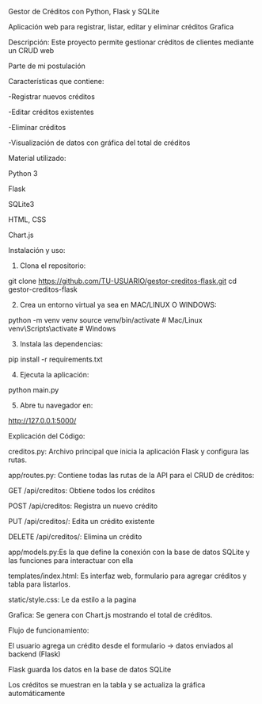 Gestor de Créditos con Python, Flask y SQLite

Aplicación web para registrar, listar, editar y eliminar créditos
Grafica 

Descripción:
Este proyecto permite gestionar créditos de clientes mediante un CRUD web

Parte de mi postulación

Características que contiene:

-Registrar nuevos créditos

-Editar créditos existentes

-Eliminar créditos

-Visualización de datos con gráfica del total de créditos


Material utilizado:

Python 3

Flask

SQLite3

HTML, CSS

Chart.js

Instalación y uso:

1. Clona el repositorio:

git clone https://github.com/TU-USUARIO/gestor-creditos-flask.git
cd gestor-creditos-flask


2. Crea un entorno virtual ya sea en MAC/LINUX O WINDOWS:

python -m venv venv
source venv/bin/activate   # Mac/Linux
venv\Scripts\activate      # Windows


3. Instala las dependencias:

pip install -r requirements.txt


4. Ejecuta la aplicación:

python main.py


5. Abre tu navegador en:

http://127.0.0.1:5000/


Explicación del Código:

creditos.py: Archivo principal que inicia la aplicación Flask y configura las rutas.

app/routes.py: Contiene todas las rutas de la API para el CRUD de créditos:

GET /api/creditos: Obtiene todos los créditos

POST /api/creditos: Registra un nuevo crédito

PUT /api/creditos/<id>: Edita un crédito existente

DELETE /api/creditos/<id>: Elimina un crédito

app/models.py:Es la que define la conexión con la base de datos SQLite y las funciones para interactuar con ella

templates/index.html: Es interfaz web, formulario para agregar créditos y tabla para listarlos.

static/style.css: Le da estilo a la pagina

Grafica: Se genera con Chart.js mostrando el total de créditos.

Flujo de funcionamiento:

El usuario agrega un crédito desde el formulario -> datos enviados al backend (Flask)

Flask guarda los datos en la base de datos SQLite

Los créditos se muestran en la tabla y se actualiza la gráfica automáticamente